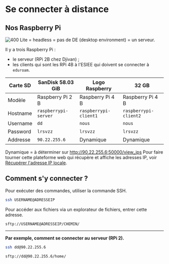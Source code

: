 # Se connecter à distance 
## Nos Raspberry Pi 
![400](https://lh7-rt.googleusercontent.com/docsz/AD_4nXdUqR7V3iTRMHx9IjhJyjIzrAZC87YA1EP8RUSUe5E_eizSCTrJOvvTvR_df053OSU_J2VpQKkw5OmDSXjNcv03opDjbPKZX4JaBeIY3rQXt_WD1IuiIcxIlZihKU4LTymnhtWoSw?key=L4A1ejDVxs0i06ERmyTYIKsb)
Lite = headless = pas de DE (desktop environment) = un serveur. 

Il y a trois Raspberry Pi : 
- le serveur (RPi 2B chez Djivan) ; 
- les clients qui sont les RPi 4B à l'ESIEE qui doivent se connecter à `eduroam`. 

| Carte SD | SanDisk 58.03 GiB    | Logo Raspberry        | 32 GB                 |
| -------- | -------------------- | --------------------- | --------------------- |
| Modèle   | Raspberry Pi 2 B     | Raspberry Pi 4 B      | Raspberry Pi 4 B      |
| Hostname | `raspberrypi-server` | `raspberrypi-client1` | `raspberrypi-client2` |
| Username | `dd`                 | `nous`                | `nous`                |
| Password | `lrsvzz`             | `lrsvzz`              | `lrsvzz`              |
| Addresse | `90.22.255.6`        | Dynamique             | Dynamique             |
Dynamique = à déterminer sur http://90.22.255.6:50000/view_ips 
Pour faire tourner cette plateforme web qui récupère et affiche les adresses IP, voir [Récupérer l'adresse IP locale](Récupérer%20l'adresse%20IP%20locale.md). 

## Comment s'y connecter ? 
Pour exécuter des commandes, utiliser la commande SSH. 
```bash
ssh USERNAME@ADRESSEIP
```

Pour accéder aux fichiers via un explorateur de fichiers, entrer cette adresse. 
```URL
sftp://USERNAME@ADRESSEIP/CHEMIN/
```

---

**Par exemple, comment se connecter au serveur (RPi 2).** 
```bash
ssh dd@90.22.255.6
```

```URL
sftp://dd@90.22.255.6/home/
```


